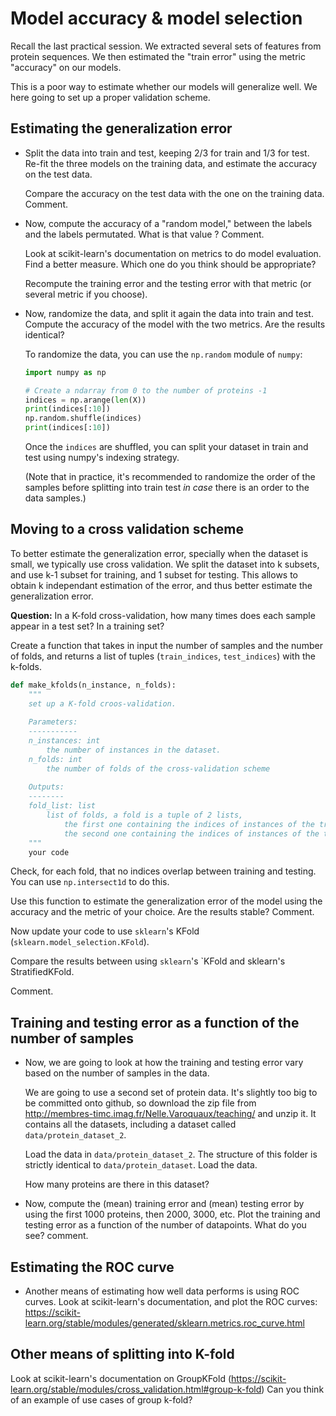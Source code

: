 # Model accuracy & model selection

Recall the last practical session. We extracted several sets of features from
protein sequences. We then estimated the "train error" using the metric
"accuracy" on our models.

This is a poor way to estimate whether our models will generalize well. We
here going to set up a proper validation scheme.

## Estimating the generalization error

- Split the data into train and test, keeping 2/3 for train and 1/3 for test.
  Re-fit the three models on the training data, and estimate the accuracy on
  the test data.

  Compare the accuracy on the test data with the one on the training data.
  Comment.

- Now, compute the accuracy of a "random model," between the labels and the
  labels permutated. What is that value ?
  Comment.

  Look at scikit-learn's documentation on metrics to do model evaluation. Find
  a better measure. Which one do you think should be appropriate?

  Recompute the training error and the testing error with that metric (or
  several metric if you choose).

- Now, randomize the data, and split it again the data into train and test.
  Compute the accuracy of the model with the two metrics. Are the results
  identical?

  To randomize the data, you can use the `np.random` module of `numpy`:
  
  ```python
  import numpy as np

  # Create a ndarray from 0 to the number of proteins -1
  indices = np.arange(len(X))
  print(indices[:10])
  np.random.shuffle(indices)
  print(indices[:10])
  ```
  
  Once the `indices` are shuffled, you can split your dataset in train and
  test using numpy's indexing strategy.

  (Note that in practice, it's recommended to randomize the order of the
  samples before splitting into train test *in case* there is an order to the
  data samples.)

## Moving to a cross validation scheme

To better estimate the generalization error, specially when the dataset is
small, we typically use cross validation. We split the dataset into k subsets,
and use k-1 subset for training, and 1 subset for testing. This allows to
obtain k independant estimation of the error, and thus better estimate the
generalization error.

**Question:** In a K-fold cross-validation, how many times does each sample
appear in a test set? In a training set?  

Create a function that takes in input the number of samples and the number of
folds, and returns a list of tuples (`train_indices`, `test_indices`) with the
k-folds.

```python
def make_kfolds(n_instance, n_folds):
    """
    set up a K-fold croos-validation.
    
    Parameters:
    -----------
    n_instances: int
        the number of instances in the dataset.
    n_folds: int
        the number of folds of the cross-validation scheme
        
    Outputs:
    --------
    fold_list: list
        list of folds, a fold is a tuple of 2 lists, 
            the first one containing the indices of instances of the training set,
            the second one containing the indices of instances of the test set
    """
    your code
```

Check, for each fold, that no indices overlap between training and testing.
You can use `np.intersect1d` to do this.

Use this function to estimate the generalization error of the model using the
accuracy and the metric of your choice. Are the results stable? Comment.

Now update your code to use `sklearn`'s KFold
(`sklearn.model_selection.KFold`).

Compare the results between using `sklearn`'s `KFold and sklearn's
StratifiedKFold.

Comment.

## Training and testing error as a function of the number of samples

- Now, we are going to look at how the training and testing error vary based
  on the number of samples in the data.

  We are going to use a second set of protein data. It's slightly too big to
  be committed onto github, so download the zip file from
  http://membres-timc.imag.fr/Nelle.Varoquaux/teaching/ and unzip it. It
  contains all the datasets, including a dataset called
  `data/protein_dataset_2`.

  Load the data in `data/protein_dataset_2`. The structure of this folder is
  strictly identical to `data/protein_dataset`. Load the data.

  How many proteins are there in this dataset?

- Now, compute the (mean) training error and (mean) testing error by using the first 1000
  proteins, then 2000, 3000,  etc. Plot the training and testing error as a
  function of the number of datapoints. What do you see?
  comment.

## Estimating the ROC curve

- Another means of estimating how well data performs is using ROC curves. Look
  at scikit-learn's documentation, and plot the ROC curves:
  https://scikit-learn.org/stable/modules/generated/sklearn.metrics.roc_curve.html

## Other means of splitting into K-fold

Look at scikit-learn's documentation on GroupKFold
(https://scikit-learn.org/stable/modules/cross_validation.html#group-k-fold)
Can you think of an example of use cases of group k-fold?
